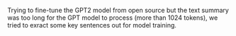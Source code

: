 Trying to fine-tune the GPT2 model from open source but the text summary was too long for the GPT model to process (more than 1024 tokens), we tried to exract some key sentences out for model training.
